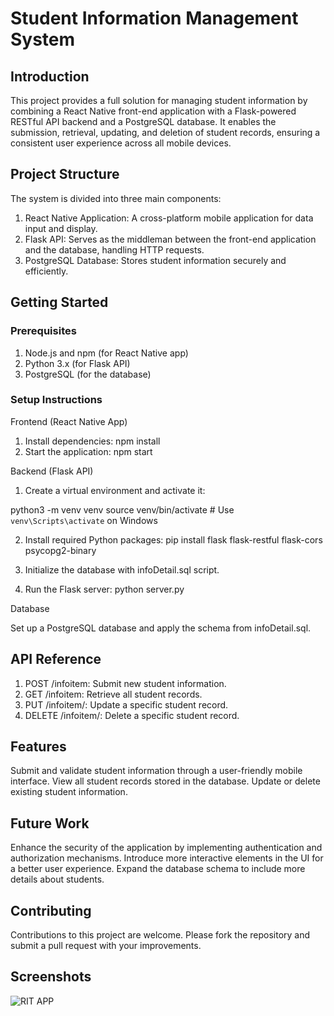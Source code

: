 # Student Information Management System

## Introduction

This project provides a full solution for managing student information by combining a React Native front-end application with a Flask-powered RESTful API backend and a PostgreSQL database. It enables the submission, retrieval, updating, and deletion of student records, ensuring a consistent user experience across all mobile devices.

## Project Structure

The system is divided into three main components:

1. React Native Application: A cross-platform mobile application for data input and display.
2. Flask API: Serves as the middleman between the front-end application and the database, handling HTTP requests.
3. PostgreSQL Database: Stores student information securely and efficiently.

## Getting Started

### Prerequisites

1. Node.js and npm (for React Native app)
2. Python 3.x (for Flask API)
3. PostgreSQL (for the database)

### Setup Instructions

Frontend (React Native App)

1. Install dependencies: npm install
2. Start the application: npm start

Backend (Flask API)

1. Create a virtual environment and activate it:

python3 -m venv venv
source venv/bin/activate # Use `venv\Scripts\activate` on Windows

2. Install required Python packages: pip install flask flask-restful flask-cors psycopg2-binary

3. Initialize the database with infoDetail.sql script.

4. Run the Flask server: python server.py

Database

Set up a PostgreSQL database and apply the schema from infoDetail.sql.

## API Reference

1. POST /infoitem: Submit new student information.
2. GET /infoitem: Retrieve all student records.
3. PUT /infoitem/<id>: Update a specific student record.
4. DELETE /infoitem/<id>: Delete a specific student record.

## Features

Submit and validate student information through a user-friendly mobile interface.
View all student records stored in the database.
Update or delete existing student information.

## Future Work

Enhance the security of the application by implementing authentication and authorization mechanisms.
Introduce more interactive elements in the UI for a better user experience.
Expand the database schema to include more details about students.

## Contributing

Contributions to this project are welcome. Please fork the repository and submit a pull request with your improvements.

## Screenshots

![RIT APP](URL "/Users/kayahir/Desktop/project1-ka8540/RITInfo/images/S1.png")
